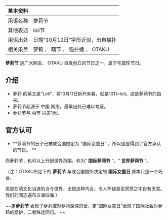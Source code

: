 |  **基本资料**  ||
|---|---|
|用语名称  |  萝莉节   |
|其他表述  |  loli节   |
|用语出处  |  日期“10月11日”字形近似，出自猫扑   |
|相关条目  |  萝莉  、  萌节  、  猫扑娘  、  OTAKU   |
  
**萝莉节** 是广大网友、  OTAKU  自发创立的节日之一，属于宅属性节日。

##  介绍

  * 萝莉  的英文是“Loli”，将10月11日拆开来看，就是1011=loli。这是萝莉节的由来。 
  * 萝莉节起源于  中国  网络，最早出处已难以考证。 
  * 萝莉节与  萌节  只差1天。 

##  官方认可

  * **萝莉节的日子已被联合国娘定为 “国际女童日”  ，所以这是得到了官方承认的节日。 **

而萝莉节，也可以上升到世界范围，称为“ **国际萝莉节** ”、“ **世界萝莉节** ”。

（注：OTAKU所定下的 **萝莉节** 与联合国娘所决定的 **国际女童日** 原本只是一个巧合，

但是在萌文化当道的当今世界，出现这种巧合，令人怀疑是否冥冥之中自有天意。  我们的同志遍布五湖四海  ）

~~定**萝莉节** 表现了萝莉控对萝莉深深的爱，定“国际女童日”表现了国际社会对萝莉的爱护，二者殊途同归。 ~~